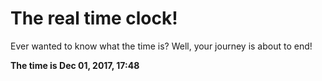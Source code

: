 # The real time clock!

Ever wanted to know what the time is? Well, your journey is about to end!

**The time is Dec 01, 2017, 17:48**